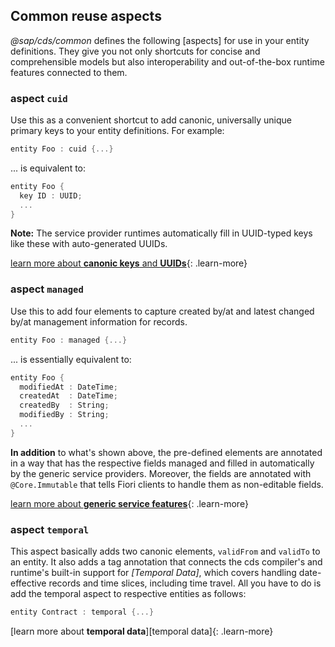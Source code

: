 
## Common reuse aspects


_@sap/cds/common_ defines the following [aspects] for use in your entity definitions. They give you not only shortcuts for concise and comprehensible models but also interoperability and out-of-the-box runtime features connected to them.

### aspect `cuid`

Use this as a convenient shortcut to add canonic, universally unique primary keys to your entity definitions. For example:

```swift
entity Foo : cuid {...}
```

... is equivalent to:

```swift
entity Foo {
  key ID : UUID;
  ...
}
```

**Note:** The service provider runtimes automatically fill in UUID-typed keys like these with auto-generated UUIDs.

[learn more about **canonic keys** and **UUIDs**](../guides/domain-models#use-canonic-primary-keys){: .learn-more}


### aspect `managed`

Use this to add four elements to capture created by/at and latest changed by/at management information for records.

```swift
entity Foo : managed {...}
```

... is essentially equivalent to:

```swift
entity Foo {
  modifiedAt : DateTime;
  createdAt  : DateTime;
  createdBy  : String;
  modifiedBy : String;
  ...
}
```

**In addition** to what's shown above, the pre-defined elements are annotated in a way that has the respective fields managed and filled in automatically by the generic service providers. Moreover, the fields are annotated with `@Core.Immutable` that tells Fiori clients to handle them as non-editable fields.

[learn more about **generic service features**](../guides/providing-services#generic-providers){: .learn-more}


### aspect `temporal`

This aspect basically adds two canonic elements, `validFrom` and `validTo` to an entity. It also adds a tag annotation that connects the cds compiler's and runtime's built-in support for _[Temporal Data]_, which covers handling date-effective records and time slices, including time travel. All you have to do is add the temporal aspect to respective entities as follows:

```swift
entity Contract : temporal {...}
```

[learn more about **temporal data**][temporal data]{: .learn-more}
